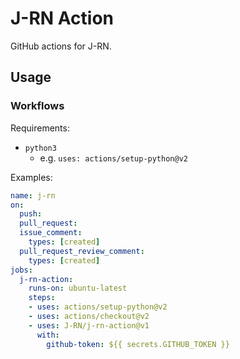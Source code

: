 # J-RN Action

GitHub actions for J-RN.

## Usage

### Workflows

Requirements:

- `python3`
  + e.g. `uses: actions/setup-python@v2`

Examples:

```yaml
name: j-rn
on:
  push:
  pull_request:
  issue_comment:
    types: [created]
  pull_request_review_comment:
    types: [created]
jobs:
  j-rn-action:
    runs-on: ubuntu-latest
    steps:
    - uses: actions/setup-python@v2
    - uses: actions/checkout@v2
    - uses: J-RN/j-rn-action@v1
      with:
        github-token: ${{ secrets.GITHUB_TOKEN }}
```
